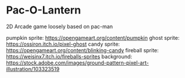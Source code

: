 # Pac-O-Lantern
2D Arcade game loosely based on pac-man

pumpkin sprite: https://opengameart.org/content/pumpkin
ghost sprite: https://ossiron.itch.io/pixel-ghost
candy sprite: https://opengameart.org/content/blinking-candy
fireball sprite: https://weisinx7.itch.io/fireballs-sprites
background: https://stock.adobe.com/images/ground-pattern-pixel-art-illustration/103323519
